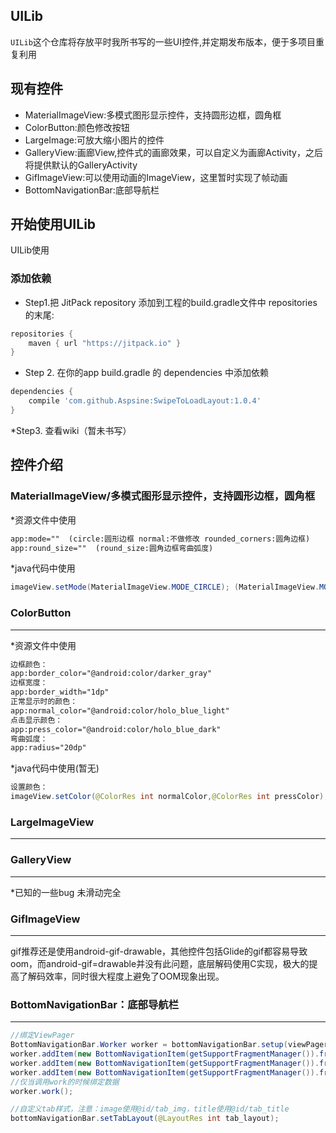 UILib
---

`UILib`这个仓库将存放平时我所书写的一些UI控件,并定期发布版本，便于多项目重复利用

现有控件
---
* MaterialImageView:多模式图形显示控件，支持圆形边框，圆角框
* ColorButton:颜色修改按钮
* LargeImage:可放大缩小图片的控件
* GalleryView:画廊View,控件式的画廊效果，可以自定义为画廊Activity，之后将提供默认的GalleryActivity
* GifImageView:可以使用动画的ImageView，这里暂时实现了帧动画
* BottomNavigationBar:底部导航栏

开始使用UILib
---

UILib使用

### 添加依赖

* Step1.把 JitPack repository 添加到工程的build.gradle文件中 repositories的末尾:
```groovy
repositories {
    maven { url "https://jitpack.io" }
}
```

* Step 2. 在你的app build.gradle 的 dependencies 中添加依赖
```groovy
dependencies {
	compile 'com.github.Aspsine:SwipeToLoadLayout:1.0.4'
}
```

*Step3. 查看wiki（暂未书写）

控件介绍
---

### MaterialImageView/多模式图形显示控件，支持圆形边框，圆角框

*资源文件中使用
```xml
app:mode=""  (circle:圆形边框 normal:不做修改 rounded_corners:圆角边框)
app:round_size=""  (round_size:圆角边框弯曲弧度)
```
*java代码中使用

```java
imageView.setMode(MaterialImageView.MODE_CIRCLE); (MaterialImageView.MODE_CIRCLE:圆形边框  MaterialImageView.MODE_NORMAL:不做修改 MaterialImageView.MODE_ROUNDED_CORNERS:圆角边框)
```


### ColorButton
---

*资源文件中使用
```xml
边框颜色：
app:border_color="@android:color/darker_gray"
边框宽度：
app:border_width="1dp"
正常显示时的颜色：
app:normal_color="@android:color/holo_blue_light"
点击显示颜色：
app:press_color="@android:color/holo_blue_dark"
弯曲弧度：
app:radius="20dp"
```
*java代码中使用(暂无)

```java
设置颜色：
imageView.setColor(@ColorRes int normalColor,@ColorRes int pressColor);
```


### LargeImageView
---


### GalleryView
---


*已知的一些bug
未滑动完全



### GifImageView
---
gif推荐还是使用android-gif-drawable，其他控件包括Glide的gif都容易导致oom，而android-gif=drawable并没有此问题，底层解码使用C实现，极大的提高了解码效率，同时很大程度上避免了OOM现象出现。



### BottomNavigationBar：底部导航栏
---

```java
//绑定ViewPager
BottomNavigationBar.Worker worker = bottomNavigationBar.setup(viewPager, getSupportFragmentManager());
worker.addItem(new BottomNavigationItem(getSupportFragmentManager()).fragment(new SimpleFragment()).icon(R.drawable.nor_icon, R.drawable.select).title("首页"));
worker.addItem(new BottomNavigationItem(getSupportFragmentManager()).fragment(new SimpleFragment()).icon(R.drawable.nor_icon, R.drawable.select).title("第二页"));
worker.addItem(new BottomNavigationItem(getSupportFragmentManager()).fragment(new SimpleFragment()).icon(R.drawable.nor_icon, R.drawable.select).title("第三页"));
//仅当调用work的时候绑定数据
worker.work();

//自定义tab样式，注意：image使用@id/tab_img，title使用@id/tab_title
bottomNavigationBar.setTabLayout(@LayoutRes int tab_layout);
```

